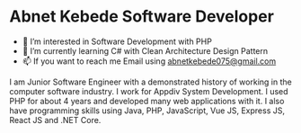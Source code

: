 <!---
I am Junior Software Engineer with a demonstrated history of working in the computer software industry. I work for Appdiv System Development. 
I used PHP for about 4 years and developed many web applications with it. I also have programming skills using Java, PHP, JavaScript, Vue JS, 
Express JS, React JS and .NET Core.
--->

# Abnet Kebede Software Developer



- 👀 I’m interested in Software Development with PHP
- 🌱 I’m currently learning C# with Clean Architecture Design Pattern
- 📫 If you want to reach me Email using abnetkebede075@gmail.com 



I am Junior Software Engineer with a demonstrated history of working in the computer software industry. I work for Appdiv System Development. 
I used PHP for about 4 years and developed many web applications with it. I also have programming skills using Java, PHP, JavaScript, Vue JS, 
Express JS, React JS and .NET Core.
